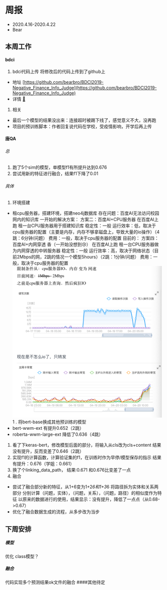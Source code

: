 # 周报
* 2020.4.16-2020.4.22
* Bear
## 本周工作
#### bdci
1. bdci代码上传
将修改后的代码上传到了github上
 * 地址 [https://github.com/bearbro/BDCI2019-Negative_Finance_Info_Judge](https://github.com/bearbro/BDCI2019-Negative_Finance_Info_Judge)
  * 详情 [🔗](https://72b27340.wiz03.com/wapp/pages/view/share/s/1OIDd00vu4cV2ZGM4M3sXIVT3mK72S34akuM2wdnD43VkB7R)
1. 相关
* 最后一个模型的结果没出来：连接超时被踢下线了，感觉意义不大，没再跑
* 项目的预训练脚本：作者回复说代码在学校，受疫情影响，开学后再上传

#### 唐QA
###### 总
1. 跑了5个sim的模型，单模型f1有所提升达到0.676
1. 尝试用新的特征进行融合，结果f1下降了0.01
###### 具体
1. 环境搭建
  * 租cpu服务器，搭建环境，搭建neo4j数据库
存在问题：百度AI无法访问校园网内的知识库
一开始的解决方案：
方案二：百度AI+CPU服务器
在百度AI上跑
租一台CPU服务器用于搭建知识库
稳定性：一般
运行效率：低，取决于cpu服务器的配置（主要是内存，内存不够拿磁盘上，导致大量的io操作）（4跳：6分钟/问题）
费用：一般，取决于cpu服务器的配置
目前的：
方案四：百度AI+内网穿透 香（一开始没想到😢）
在百度AI上跑
租一台CPU服务器做为内网穿透的中转服务器
稳定性：一般
运行效率：高，取决于网络状态（目前2Mbps的网，2跳的情况一个模型5hours）（2跳：1分钟/问题）
费用：一般，取决于cpu服务器的配置
![50472675.png](bear_files/50472675.png)
1 . 将bert-base换成其他预训练的模型
  * bert-wwm-ext 有提升0.652（2跳）
  * roberta-wwm-large-ext 降低了0.636（4跳）
1.  看了下keras-bert，修改模型后面的部分，将输入从cls改为cls+content
结果没有提升，反而变差了0.646（2跳）
1.  实现f1的计算函数，计算验证集的f1，在训练时作为早停/模型保存的指示
结果有提升：0.676（学姐：0.661）
1.  换了个linking_data_path，
结果:0.671 和0.676比变差了一点
1. 融合
  * 尝试了融合部分新的特征，从1+6变为1+2*6和1+3*6
  将路径拆为实体和关系两部分
  分别计算（问题，实体），（问题，关系），（问题，路径）的相似度作为特征
  以原来的数据进行的使用，结果显示：没有提升，降低了一点点（从0.68->0.67）
   * 优化了融合数据生成的流程，从多步改为当步

## 下周安排
##### 模型
优化 class模型？
##### 融合
代码实现多个预测结果ok文件的融合
####其他待定
